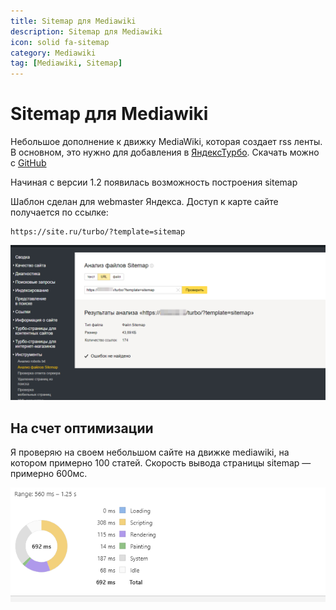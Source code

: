 ```yaml
---
title: Sitemap для Mediawiki
description: Sitemap для Mediawiki
icon: solid fa-sitemap
category: Mediawiki
tag: [Mediawiki, Sitemap]
---
```


# Sitemap для Mediawiki

Небольшое дополнение к движку MediaWiki, которая создает rss ленты. В основном, это нужно для добавления в [ЯндексТурбо](/mediawiki/turbo). Скачать можно с [GitHub](https://github.com/Ichinya/yandex_turbo_for_mediawiki)

Начиная с версии 1.2 появилась возможность построения sitemap

Шаблон сделан для webmaster Яндекса. Доступ к карте сайте получается по ссылке:

    https://site.ru/turbo/?template=sitemap

![Картинка](./sitemap-1.png)

## На счет оптимизации

Я проверяю на своем небольшом сайте на движке mediawiki, на котором примерно 100 статей. Скорость вывода страницы sitemap — примерно 600мс.

![Картинка](./sitemap-2.png)
